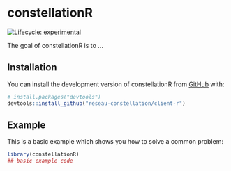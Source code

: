 
# constellationR

<!-- badges: start -->
[![Lifecycle: experimental](https://img.shields.io/badge/lifecycle-experimental-orange.svg)](https://lifecycle.r-lib.org/articles/stages.html#experimental)
<!-- badges: end -->

The goal of constellationR is to ...

## Installation

You can install the development version of constellationR from [GitHub](https://github.com/) with:

``` r
# install.packages("devtools")
devtools::install_github("reseau-constellation/client-r")
```

## Example

This is a basic example which shows you how to solve a common problem:

``` r
library(constellationR)
## basic example code
```

